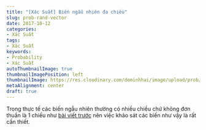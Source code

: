 ```yaml
---
title: "[Xác Suất] Biến ngẫu nhiên đa chiều"
slug: prob-rand-vector
date: 2017-10-12
categories:
- Xác Suất
tags:
- Xác Suất
keywords:
- Probability
- Xác Suất
autoThumbnailImage: true
thumbnailImagePosition: left
thumbnailImage: https://res.cloudinary.com/dominhhai/image/upload/prob/icon.png
metaAlignment: center
draft: true
---
```

Trong thực tế các biến ngẫu nhiên thường có nhiều chiều chứ không đơn thuần là 1 chiều như [bài viết trước](/vi/2017/10/prob-rand-var/) nên việc khảo sát các biến như vậy là rất cần thiết.
<!--more-->

<!--toc-->
